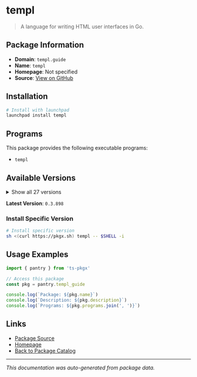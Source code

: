 # templ

> A language for writing HTML user interfaces in Go.

## Package Information

- **Domain**: `templ.guide`
- **Name**: `templ`
- **Homepage**: Not specified
- **Source**: [View on GitHub](https://github.com/pkgxdev/pantry/tree/main/projects/templ.guide/package.yml)

## Installation

```bash
# Install with launchpad
launchpad install templ
```

## Programs

This package provides the following executable programs:

- `templ`

## Available Versions

<details>
<summary>Show all 27 versions</summary>

- `0.3.898`, `0.3.894`, `0.3.887`, `0.3.865`, `0.3.857`
- `0.3.856`, `0.3.850`, `0.3.833`, `0.3.819`, `0.2.793`
- `0.2.778`, `0.2.771`, `0.2.747`, `0.2.742`, `0.2.731`
- `0.2.707`, `0.2.697`, `0.2.680`, `0.2.663`, `0.2.648`
- `0.2.646`, `0.2.639`, `0.2.598`, `0.2.543`, `0.2.513`
- `0.2.501`, `0.2.476`

</details>

**Latest Version**: `0.3.898`

### Install Specific Version

```bash
# Install specific version
sh <(curl https://pkgx.sh) templ -- $SHELL -i
```

## Usage Examples

```typescript
import { pantry } from 'ts-pkgx'

// Access this package
const pkg = pantry.templ_guide

console.log(`Package: ${pkg.name}`)
console.log(`Description: ${pkg.description}`)
console.log(`Programs: ${pkg.programs.join(', ')}`)
```

## Links

- [Package Source](https://github.com/pkgxdev/pantry/tree/main/projects/templ.guide/package.yml)
- [Homepage](#)
- [Back to Package Catalog](../package-catalog.md)

---

*This documentation was auto-generated from package data.*
